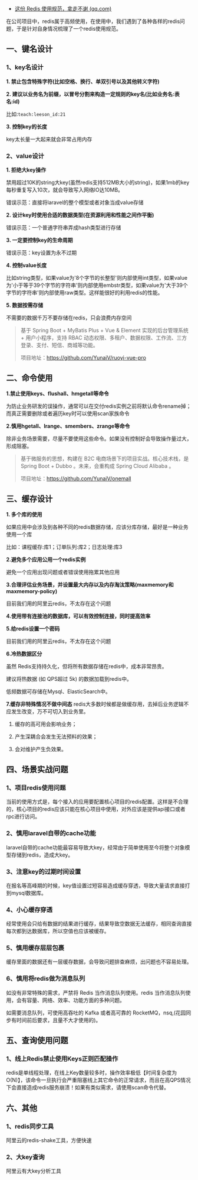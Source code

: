 - [这份 Redis 使用规范，拿走不谢 (qq.com)](https://mp.weixin.qq.com/s/mBNEgdpJyA7fOw-4A2YXWQ)



在公司项目中，redis属于高频使用，在使用中，我们遇到了各种各样的redis问题，于是针对自身情况梳理了一个redis使用规范。

## 一、键名设计

### 1、key名设计

**1. 禁止包含特殊字符(比如空格、换行、单双引号以及其他转义字符)**

**2. 建议以业务名为前缀，以冒号分割来构造一定规则的key名(比如业务名:表名:id)**

比如:`teach:leeson_id:21`

**3. 控制key的长度**

key太长量一大起来就会非常占用内存

### 2、value设计

**1. 拒绝大key操作**

禁用超过10K的string大key(虽然redis支持512MB大小的string)，如果1mb的key每秒重复写入10次，就会导致写入网络IO达10MB。

错误示范：直接将laravel的整个模型或者对象当成value存储

**2. 设计key时使用合适的数据类型(在资源利用和性能之间作平衡)**

错误示范：一个普通字符串弄成hash类型进行存储

**3. 一定要控制key的生命周期**

错误示范：key设置为永不过期

**4. 控制value长度**

比如string类型，如果value为'8个字节的长整型'则内部使用int类型，如果value为'小于等于39个字节的字符串'则内部使用embstr类型，如果value为'大于39个字节的字符串'则内部使用raw类型。这样能很好的利用redis的性能。

**5. 数据按需存储**

不需要的数据千万不要存储在redis，只会浪费内存空间

> 基于 Spring Boot + MyBatis Plus + Vue & Element 实现的后台管理系统 + 用户小程序，支持 RBAC 动态权限、多租户、数据权限、工作流、三方登录、支付、短信、商城等功能。
> 
> 项目地址：https://github.com/YunaiV/ruoyi-vue-pro

## 二、命令使用

**1.禁止使用keys、flushall、hmgetall等命令**

为防止业务研发的误操作，通常可以在交付redis实例之前将默认命令rename掉；而真正需要删除或者遍历key时可以使用scan家族命令

**2.慎用hgetall、lrange、smembers、zrange等命令**

除非业务场景需要，尽量不要使用这些命令。如果没有控制好会导致操作量过大，形成阻塞。

> 基于微服务的思想，构建在 B2C 电商场景下的项目实战。核心技术栈，是 Spring Boot + Dubbo 。未来，会重构成 Spring Cloud Alibaba 。
> 
> 项目地址：https://github.com/YunaiV/onemall

## 三、缓存设计

**1. 多个库的使用**

如果应用中会涉及到各种不同的redis数据存储，应该分库存储，最好是一种业务使用一个库

比如：课程缓存:库1；订单队列:库2；日志处理:库3

**2.避免多个应用公用一个redis实例**

避免一个应用出现问题或者错误使用拖累其他应用

**3.合理评估业务场景，并设置最大内存以及内存淘汰策略(maxmemory和maxmemory-policy)**

目前我们用的阿里云redis，不太存在这个问题

**4.使用带有连接池的数据库，可以有效控制连接，同时提高效率**

**5.给redis设置一个密码**

目前我们用的阿里云redis，不太存在这个问题

**6.冷热数据区分**

虽然 Redis支持持久化，但将所有数据存储在redis中，成本非常昂贵。

建议将热数据 (如 QPS超过 5k) 的数据加载到redis中。

低频数据可存储在Mysql、ElasticSearch中。

**7.缓存非特殊情况不做中间态** redis大多数时候都是做缓存用，去掉后业务逻辑不应发生改变，万不可切入到业务里。

1. 缓存的高可用会影响业务；

2. 产生深耦合会发生无法预料的效果；

3. 会对维护产生负效果。

## 四、场景实战问题

### 1、项目redis使用问题

当前的使用方式是，每个接入的应用要配置核心项目的redis配置。这样是不合理的，核心项目的redis应该只能在核心项目中使用，对外应该是提供api接口或者rpc进行访问。

### 2、慎用laravel自带的cache功能

laravel自带的cache功能最容易导致大key，经常由于简单使用至今将整个对象模型存储到redis，造成大key。

### 3、注意key的过期时间设置

在报名等高峰期的时候，key值设置过短容易造成缓存穿透，导致大量请求直接打到mysql数据库。

### 4、小心缓存穿透

经常使用会只给有数据的结果进行缓存，结果导致空数据无法缓存，相同查询直接每次都到达数据库，所以空值也应该被缓存。

### 5、慎用缓存层层包裹

缓存里面的数据还有一层缓存数据，会导致问题排查麻烦，出问题也不容易处理。

### 6、慎用将redis做为消息队列

如没有非常特殊的需求，严禁将 Redis 当作消息队列使用。redis 当作消息队列使用，会有容量、网络、效率、功能方面的多种问题。

如需要消息队列，可使用高吞吐的 Kafka 或者高可靠的 RocketMQ，nsq,(花园同步有时间前后要求，且量不大才使用的)。

## 五、查询使用问题

### 1、线上Redis禁止使用Keys正则匹配操作

redis是单线程处理，在线上Key数量较多时，操作效率极低【时间复杂度为O(N)】，该命令一旦执行会严重阻塞线上其它命令的正常请求，而且在高QPS情况下会直接造成redis服务崩溃！如果有类似需求，请使用scan命令代替。

## 六、其他

### 1、redis同步工具

阿里云的redis-shake工具，方便快速

### 2、大key查询

阿里云有大key分析工具
